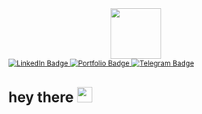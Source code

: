 <div id="header" align="center">
  <img src="https://media.giphy.com/media/2IudUHdI075HL02Pkk/giphy.gif" width=100/>  
</div>
<div id="badges">
  
  <a href="https://www.linkedin.com/in/rahunak/">
    <img src="https://img.shields.io/badge/LinkedIn-blue?style=for-the-badge&logo=linkedin&logoColor=white" alt="LinkedIn Badge"/>
  </a>
    <a href="https://www.linkedin.com/in/rahunak/">
    <img src="https://img.shields.io/badge/Portfolio-blueviolet?style=for-the-badge&logo=dependabot&logoColor=yellow" alt="Portfolio Badge"/>
  </a>
  <a href="https://t.me/eugeneZaiko">
    <img src="https://img.shields.io/badge/Telegram-blue?style=for-the-badge&logo=telegram&logoColor=white" alt="Telegram Badge"/>
  </a>
</div>

<img src="https://komarev.com/ghpvc/?username=rahunak&style=flat-square&color=brightgreen" alt=""/>
  <h1>
  hey there
  <img src="https://media.giphy.com/media/hvRJCLFzcasrR4ia7z/giphy.gif" width="30px"/>
</h1>
